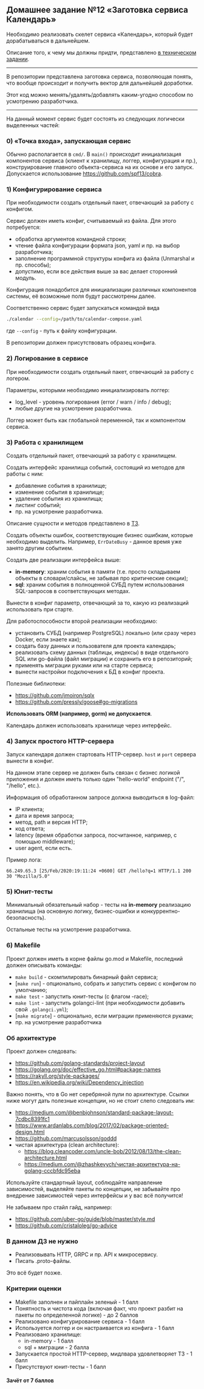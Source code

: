 ## Домашнее задание №12 «Заготовка сервиса Календарь»
Необходимо реализовать скелет сервиса «Календарь», который будет дорабатываться в дальнейшем.

Описание того, к чему мы должны придти, представлено [в техническом задании](./CALENDAR.MD).

---
В репозитории представлена заготовка сервиса, позволяющая понять, что вообще происходит и получить вектор для дальнейшей доработки.

Этот код можно менять/удалять/добавлять каким-угодно способом по усмотрению разработчика.

---

На данный момент сервис будет состоять из следующих логически выделенных частей:

### 0) «Точка входа», запускающая сервис
Обычно располагается в `cmd/`. В `main()` происходит инициализация компонентов сервиса
(клиент к хранилищу, логгер, конфигурация и пр.), конструирование главного объекта-сервиса на их
основе и его запуск. Допускается использование https://github.com/spf13/cobra.

### 1) Конфигурирование сервиса
При необходимости создать отдельный пакет, отвечающий за работу с конфигом.

Сервис должен иметь конфиг, считываемый из файла. Для этого потребуется:
* обработка аргументов командной строки;
* чтение файла конфигурации формата json, yaml и пр. на выбор разработчика;
* заполнение программной структуры конфига из файла (Unmarshal и пр. способы);
* допустимо, если все действия выше за вас делает сторонний модуль.

Конфигурация понадобится для инициализации различных компонентов системы,
её возможные поля будут рассмотрены далее.

Соответственно сервис будет запускаться командой вида
```bash
./calendar --config=/path/to/calendar-compose.yaml
```
где `--config`  - путь к файлу конфигурации.

В репозитории должен присутствовать образец конфига.

### 2) Логирование в сервисе
При необходимости создать отдельный пакет, отвечающий за работу с логером.

Параметры, которыми необходимо инициализировать логгер:
* log_level - уровень логирования (error / warn / info / debug);
* любые другие на усмотрение разработчика.

Логгер может быть как глобальной переменной, так и компонентом сервиса.

### 3) Работа с хранилищем
Создать отдельный пакет, отвечающий за работу с хранилищем.

Создать интерфейс хранилища событий, состоящий из методов для работы с ним:
* добавление события в хранилище;
* изменение события в хранилище;
* удаление события из хранилища;
* листинг событий;
* пр. на усмотрение разработчика.

Описание сущности и методов представлено в [ТЗ](./CALENDAR.MD).

Создать объекты ошибок, соответствующие бизнес ошибкам, которые необходимо выделить.
Например, `ErrDateBusy` - данное время уже занято другим событием.

Создать две реализации интерфейса выше:
* **in-memory**: храним события в памяти (т.е. просто складываем объекты в словари/слайсы, не забывая про критические секции);
* **sql**: храним события в полноценной СУБД путем использования SQL-запросов в соответствующих методах.

Вынести в конфиг параметр, отвечающий за то, какую из реализаций использовать при старте.

Для работоспособности второй реализации необходимо:
* установить СУБД (например PostgreSQL) локально (или сразу через Docker, если знаете как);
* создать базу данных и пользователя для проекта календарь;
* реализовать схему данных (таблицы, индексы) в виде отдельного SQL или go-файла (файл миграции)
и сохранить его в репозиторий;
* применять миграции руками или на старте сервиса;
* вынести настройки подключения к БД в конфиг проекта.

Полезные библиотеки:
* https://github.com/jmoiron/sqlx
* https://github.com/pressly/goose#go-migrations

**Использовать ORM (например, gorm) не допускается**.

Календарь должен использовать хранилище через интерфейс.

### 4) Запуск простого HTTP-сервера
Запуск календаря должен стартовать HTTP-сервер. `host` и `port` сервера вынести в конфиг.

На данном этапе сервер не должен быть связан с бизнес логикой приложения и должен иметь
только один "hello-world" endpoint ("/", "/hello", etc.).

Информация об обработанном запросе должна выводиться в log-файл:
* IP клиента;
* дата и время запроса;
* метод, path и версия HTTP;
* код ответа;
* latency (время обработки запроса, посчитанное, например, с помощью middleware);
* user agent, если есть.

Пример лога:
```text
66.249.65.3 [25/Feb/2020:19:11:24 +0600] GET /hello?q=1 HTTP/1.1 200 30 "Mozilla/5.0"
```

### 5) Юнит-тесты
Минимальный обязательный набор - тесты на **in-memory** реализацию хранилища (на основную логику, бизнес-ошибки и конкуррентно-безопасность).

Остальные тесты на усмотрение разработчика.

### 6) Makefile
Проект должен иметь в корне файлы go.mod и Makefile, последний должен описывать команды:
* `make build` - скомпилировать бинарный файл сервиса;
* [`make run`] - опционально, собрать и запустить сервис с конфигом по умолчанию;
* `make test` - запустить юнит-тесты (с флагом -race);
* `make lint` - запустить golangci-lint (при необходимости добавить свой `.golangci.yml`);
* [`make migrate`] - опционально, если миграции применяются руками;
* пр. на усмотрение разработчика

### Об архитектуре
Проект должен следовать:
* https://github.com/golang-standards/project-layout
* https://golang.org/doc/effective_go.html#package-names
* https://rakyll.org/style-packages/
* https://en.wikipedia.org/wiki/Dependency_injection

Важно понять, что в Go нет серебряной пули по архитектуре.
Ссылки ниже могут дать полезные концепции, но не стоит слепо следовать им:
* https://medium.com/@benbjohnson/standard-package-layout-7cdbc8391fc1
* https://www.ardanlabs.com/blog/2017/02/package-oriented-design.html
* https://github.com/marcusolsson/goddd
* чистая архитектура (clean architecture):
    - https://blog.cleancoder.com/uncle-bob/2012/08/13/the-clean-architecture.html
    - https://medium.com/@zhashkevych/чистая-архитектура-на-golang-cccbfdc95eba

Используйте стандартный layout, соблюдайте направление зависимостей, выделяйте пакеты по концепции,
не забывайте про внедрение зависимостей через интерфейсы и у вас всё получится!

Не забываем про стайл гайд, например:
* https://github.com/uber-go/guide/blob/master/style.md
* https://github.com/cristaloleg/go-advice

### В данном ДЗ не нужно
* Реализовывать HTTP, GRPC и пр. API к микросервису.
* Писать .proto-файлы.

Это всё будет позже.

### Критерии оценки
- Makefile заполнен и пайплайн зеленый - 1 балл
- Понятность и чистота кода (включая факт, что проект разбит
на пакеты по определенной логике) - до 2 баллов
- Реализовано конфигурирование сервиса - 1 балл
- Используется логгер и он настраивается из конфига - 1 балл
- Реализовано хранилище:
    - in-memory - 1 балл
    - sql + миграции - 2 балла
- Запускается простой HTTP-сервер, мидлвара удовлетворяет ТЗ - 1 балл
- Присутствуют юнит-тесты - 1 балл

#### Зачёт от 7 баллов
